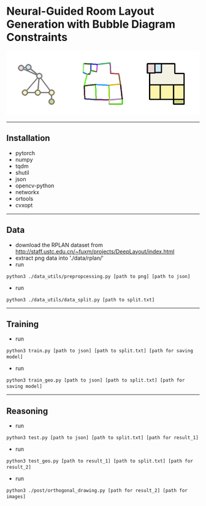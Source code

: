 # Neural-Guided Room Layout Generation with Bubble Diagram Constraints

![teaser](./bin/teaser.png)

---
## Installation
- pytorch
- numpy
- tqdm
- shutil
- json
- opencv-python
- networkx
- ortools
- cvxopt
 
---
## Data

- download the RPLAN dataset from http://staff.ustc.edu.cn/~fuxm/projects/DeepLayout/index.html
- extract png data into './data/rplan/'
- run 
```
python3 ./data_utils/prepropcessing.py [path to png] [path to json]
```
- run 
```
python3 ./data_utils/data_split.py [path to split.txt]
```
---

## Training

- run 
```
python3 train.py [path to json] [path to split.txt] [path for saving model]
```
- run 
```
python3 train_geo.py [path to json] [path to split.txt] [path for saving model]
```

---

## Reasoning

- run 
```
python3 test.py [path to json] [path to split.txt] [path for result_1]
```
- run 
```
python3 test_geo.py [path to result_1] [path to split.txt] [path for result_2]
```

- run 
```
python3 ./post/orthogonal_drawing.py [path for result_2] [path for images]
```